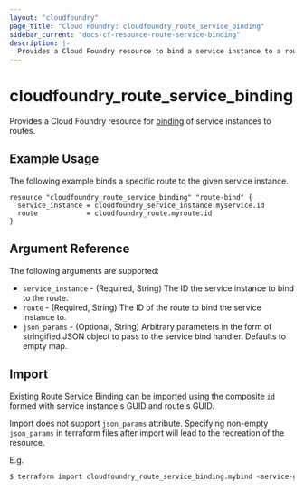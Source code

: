```yaml
---
layout: "cloudfoundry"
page_title: "Cloud Foundry: cloudfoundry_route_service_binding"
sidebar_current: "docs-cf-resource-route-service-binding"
description: |-
  Provides a Cloud Foundry resource to bind a service instance to a route.
---
```


# cloudfoundry\_route\_service\_binding

Provides a Cloud Foundry resource for [binding](https://docs.cloudfoundry.org/devguide/services/route-binding.html#bind) of service instances to routes.

## Example Usage

The following example binds a specific route to the given service instance.

```hcl
resource "cloudfoundry_route_service_binding" "route-bind" {
  service_instance = cloudfoundry_service_instance.myservice.id
  route            = cloudfoundry_route.myroute.id
}
```

## Argument Reference

The following arguments are supported:

* `service_instance` - (Required, String) The ID the service instance to bind to the route.
* `route` - (Required, String) The ID of the route to bind the service instance to.
* `json_params` - (Optional, String) Arbitrary parameters in the form of stringified JSON object to pass to the service bind handler. Defaults to empty map.

## Import

Existing Route Service Binding can be imported using the composite `id` formed
with service instance's GUID and route's GUID.

Import does not support `json_params` attribute. Specifying non-empty `json_params` in
terraform files after import will lead to the recreation of the resource.

E.g.

```bash
$ terraform import cloudfoundry_route_service_binding.mybind <service-guid>/<route-guid>
```
